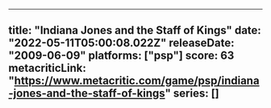 
---
title: "Indiana Jones and the Staff of Kings"
date: "2022-05-11T05:00:08.022Z"
releaseDate: "2009-06-09"
platforms: ["psp"]
score: 63
metacriticLink: "https://www.metacritic.com/game/psp/indiana-jones-and-the-staff-of-kings"
series: []
---

